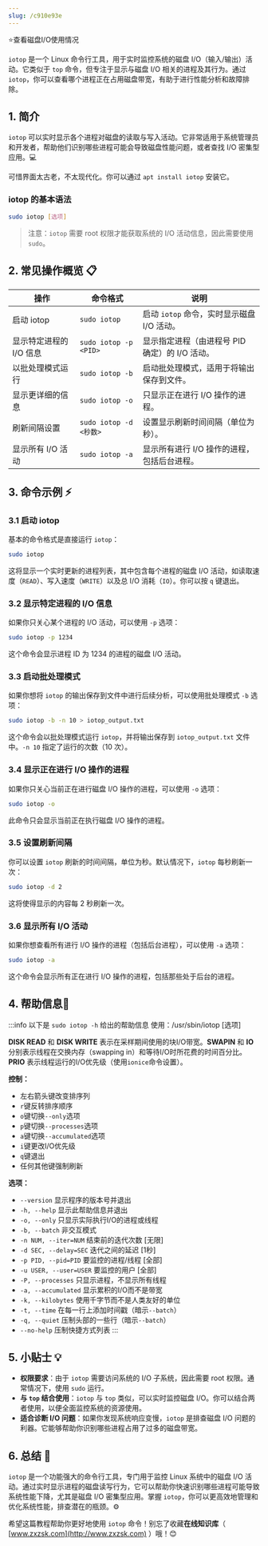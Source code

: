 ```yaml
---
slug: /c910e93e
---
```

⭐查看磁盘I/O使用情况

`iotop` 是一个 Linux 命令行工具，用于实时监控系统的磁盘 I/O（输入/输出）活动。它类似于 `top` 命令，但专注于显示与磁盘 I/O 相关的进程及其行为。通过 `iotop`，你可以查看哪个进程正在占用磁盘带宽，有助于进行性能分析和故障排除。

## 1. 简介

`iotop` 可以实时显示各个进程对磁盘的读取与写入活动。它非常适用于系统管理员和开发者，帮助他们识别哪些进程可能会导致磁盘性能问题，或者查找 I/O 密集型应用。💻

可惜界面太古老，不太现代化。你可以通过 `apt install iotop` 安装它。

### iotop 的基本语法

```bash
sudo iotop [选项]
```

> 注意：`iotop` 需要 root 权限才能获取系统的 I/O 活动信息，因此需要使用 `sudo`。

## 2. 常见操作概览 📋

| 操作                     | 命令格式                                | 说明                                               |
|--------------------------|----------------------------------------|----------------------------------------------------|
| 启动 iotop                | `sudo iotop`                           | 启动 `iotop` 命令，实时显示磁盘 I/O 活动。          |
| 显示特定进程的 I/O 信息    | `sudo iotop -p <PID>`                  | 显示指定进程（由进程号 PID 确定）的 I/O 活动。       |
| 以批处理模式运行          | `sudo iotop -b`                        | 启动批处理模式，适用于将输出保存到文件。            |
| 显示更详细的信息          | `sudo iotop -o`                        | 只显示正在进行 I/O 操作的进程。                     |
| 刷新间隔设置              | `sudo iotop -d <秒数>`                 | 设置显示刷新时间间隔（单位为秒）。                 |
| 显示所有 I/O 活动          | `sudo iotop -a`                        | 显示所有进行 I/O 操作的进程，包括后台进程。          |

## 3. 命令示例 ⚡

### 3.1 启动 iotop

基本的命令格式是直接运行 `iotop`：

```bash
sudo iotop
```

这将显示一个实时更新的进程列表，其中包含每个进程的磁盘 I/O 活动，如读取速度（`READ`）、写入速度（`WRITE`）以及总 I/O 消耗（`IO`）。你可以按 `q` 键退出。

### 3.2 显示特定进程的 I/O 信息

如果你只关心某个进程的 I/O 活动，可以使用 `-p` 选项：

```bash
sudo iotop -p 1234
```

这个命令会显示进程 ID 为 1234 的进程的磁盘 I/O 活动。

### 3.3 启动批处理模式

如果你想将 `iotop` 的输出保存到文件中进行后续分析，可以使用批处理模式 `-b` 选项：

```bash
sudo iotop -b -n 10 > iotop_output.txt
```

这个命令会以批处理模式运行 `iotop`，并将输出保存到 `iotop_output.txt` 文件中。`-n 10` 指定了运行的次数（10 次）。

### 3.4 显示正在进行 I/O 操作的进程

如果你只关心当前正在进行磁盘 I/O 操作的进程，可以使用 `-o` 选项：

```bash
sudo iotop -o
```

此命令只会显示当前正在执行磁盘 I/O 操作的进程。

### 3.5 设置刷新间隔

你可以设置 `iotop` 刷新的时间间隔，单位为秒。默认情况下，`iotop` 每秒刷新一次：

```bash
sudo iotop -d 2
```

这将使得显示的内容每 2 秒刷新一次。

### 3.6 显示所有 I/O 活动

如果你想查看所有进行 I/O 操作的进程（包括后台进程），可以使用 `-a` 选项：

```bash
sudo iotop -a
```

这个命令会显示所有正在进行 I/O 操作的进程，包括那些处于后台的进程。

## 4. 帮助信息📝


:::info 以下是 `sudo iotop -h` 给出的帮助信息
使用：/usr/sbin/iotop [选项]

**DISK READ** 和 **DISK WRITE** 表示在采样期间使用的块I/O带宽。**SWAPIN** 和 **IO** 分别表示线程在交换内存（swapping in）和等待I/O时所花费的时间百分比。**PRIO** 表示线程运行的I/O优先级（使用`ionice`命令设置）。

**控制：**
- 左右箭头键改变排序列
- `r`键反转排序顺序
- `o`键切换`--only`选项
- `p`键切换`--processes`选项
- `a`键切换`--accumulated`选项
- `i`键更改I/O优先级
- `q`键退出
- 任何其他键强制刷新

**选项：**
- `--version` 显示程序的版本号并退出
- `-h, --help` 显示此帮助信息并退出
- `-o, --only` 只显示实际执行I/O的进程或线程
- `-b, --batch` 非交互模式
- `-n NUM, --iter=NUM` 结束前的迭代次数 [无限]
- `-d SEC, --delay=SEC` 迭代之间的延迟 [1秒]
- `-p PID, --pid=PID` 要监控的进程/线程 [全部]
- `-u USER, --user=USER` 要监控的用户 [全部]
- `-P, --processes` 只显示进程，不显示所有线程
- `-a, --accumulated` 显示累积的I/O而不是带宽
- `-k, --kilobytes` 使用千字节而不是人类友好的单位
- `-t, --time` 在每一行上添加时间戳（暗示`--batch`）
- `-q, --quiet` 压制头部的一些行（暗示`--batch`）
- `--no-help` 压制快捷方式列表
:::

## 5. 小贴士 💡

- **权限要求**：由于 `iotop` 需要访问系统的 I/O 子系统，因此需要 root 权限。通常情况下，使用 `sudo` 运行。
- **与 `top` 结合使用**：`iotop` 与 `top` 类似，可以实时监控磁盘 I/O。你可以结合两者使用，以便全面监控系统的资源使用。
- **适合诊断 I/O 问题**：如果你发现系统响应变慢，`iotop` 是排查磁盘 I/O 问题的利器。它能够帮助你识别哪些进程占用了过多的磁盘带宽。

## 6. 总结 🎯

`iotop` 是一个功能强大的命令行工具，专门用于监控 Linux 系统中的磁盘 I/O 活动。通过实时显示进程的磁盘读写行为，它可以帮助你快速识别哪些进程可能导致系统性能下降，尤其是磁盘 I/O 密集型应用。掌握 `iotop`，你可以更高效地管理和优化系统性能，排查潜在的瓶颈。⚙️

希望这篇教程帮助你更好地使用 `iotop` 命令！别忘了收藏**在线知识库**（ [www.zxzsk.com](http://www.zxzsk.com) ）哦！😊
